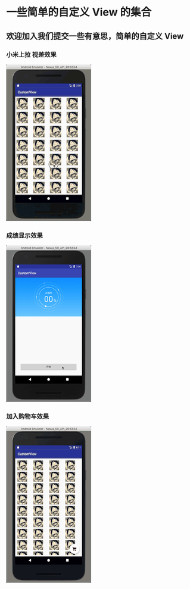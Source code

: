 # 一些简单的自定义 View 的集合
## 欢迎加入我们提交一些有意思，简单的自定义 View

### 小米上拉 视差效果

![](video/view1.gif)


### 成绩显示效果

![](video/view2.gif)


### 加入购物车效果

![](video/view3.gif)
